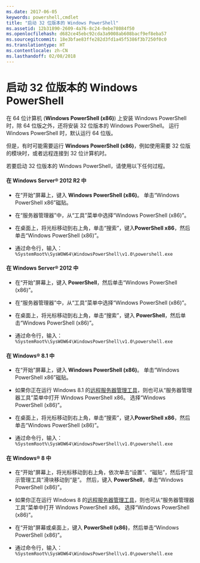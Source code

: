 ```yaml
---
ms.date: 2017-06-05
keywords: powershell,cmdlet
title: "启动 32 位版本的 Windows PowerShell"
ms.assetid: 12b31890-2609-4a76-8c24-0ebe78084f50
ms.openlocfilehash: d682ce45ebc92cda3a9008ab608bacf9ef8eba57
ms.sourcegitcommit: 18e3bfae83ffe282d3fd1a45f5386f3b7250f0c0
ms.translationtype: HT
ms.contentlocale: zh-CN
ms.lasthandoff: 02/08/2018
---
```

# <a name="starting-the-32-bit-version-of-windows-powershell"></a>启动 32 位版本的 Windows PowerShell
在 64 位计算机 (**Windows PowerShell (x86)**) 上安装 Windows PowerShell 时，除 64 位版之外，还将安装 32 位版本的 Windows PowerShell。 运行 Windows PowerShell 时，默认运行 64 位版。

但是，有时可能需要运行 **Windows PowerShell (x86)**，例如使用需要 32 位版的模块时，或者远程连接到 32 位计算机时。

若要启动 32 位版本的 Windows PowerShell，请使用以下任何过程。

#### <a name="in-windows-server-2012-r2"></a>在 Windows Server® 2012 R2 中

- 在“开始”屏幕上，键入 **Windows PowerShell (x86)**。 单击“Windows PowerShell x86”磁贴。

- 在“服务器管理器”中，从“工具”菜单中选择“Windows PowerShell (x86)”。

- 在桌面上，将光标移动到右上角，单击“搜索”，键入**PowerShell x86**，然后单击“Windows PowerShell (x86)”。

- 通过命令行，输入：`%SystemRoot%\SysWOW64\WindowsPowerShell\v1.0\powershell.exe`

#### <a name="in-windows-server-2012"></a>在 Windows Server® 2012 中

- 在“开始”屏幕上，键入 **PowerShell**，然后单击“Windows PowerShell (x86)”。

- 在“服务器管理器”中，从“工具”菜单中选择“Windows PowerShell (x86)”。

- 在桌面上，将光标移动到右上角，单击“搜索”，键入 **PowerShell**，然后单击“Windows PowerShell (x86)”。

- 通过命令行，输入：`%SystemRoot%\SysWOW64\WindowsPowerShell\v1.0\powershell.exe`

#### <a name="in-windows-81"></a>在 Windows® 8.1 中

- 在“开始”屏幕上，键入 **Windows PowerShell (x86)**。 单击“Windows PowerShell x86”磁贴。

- 如果你正在运行 Windows 8.1 的[远程服务器管理工具](http://go.microsoft.com/fwlink/?LinkID=304145)，则也可从“服务器管理器工具”菜单中打开 Windows PowerShell x86。 选择“Windows PowerShell (x86)”。

- 在桌面上，将光标移动到右上角，单击“搜索”，键入**PowerShell x86**，然后单击“Windows PowerShell (x86)”。
   
- 通过命令行，输入：`%SystemRoot%\SysWOW64\WindowsPowerShell\v1.0\powershell.exe`

#### <a name="in-windows-8"></a>在 Windows® 8 中

- 在“开始”屏幕上，将光标移动到右上角，依次单击“设置”、“磁贴”，然后将“显示管理工具”滑块移动到“是”。 然后，键入 **PowerShell**，单击“Windows PowerShell (x86)”。

- 如果你正在运行 Windows 8 的[远程服务器管理工具](http://www.microsoft.com/download/details.aspx?id=28972)，则也可从“服务器管理器工具”菜单中打开 Windows PowerShell x86。 选择“Windows PowerShell (x86)”。

- 在“开始”屏幕或桌面上，键入 **PowerShell (x86)**，然后单击“Windows PowerShell (x86)”。

- 通过命令行，输入：`%SystemRoot%\SysWOW64\WindowsPowerShell\v1.0\powershell.exe`

